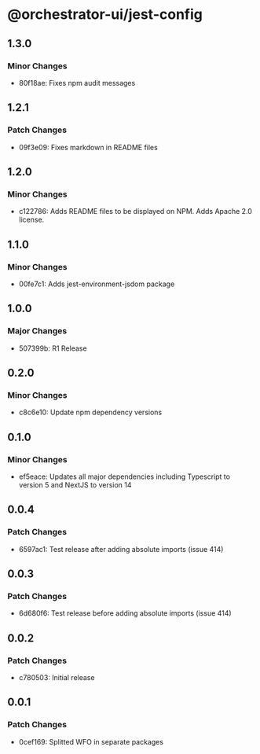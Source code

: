 # @orchestrator-ui/jest-config

## 1.3.0

### Minor Changes

- 80f18ae: Fixes npm audit messages

## 1.2.1

### Patch Changes

- 09f3e09: Fixes markdown in README files

## 1.2.0

### Minor Changes

- c122786: Adds README files to be displayed on NPM. Adds Apache 2.0 license.

## 1.1.0

### Minor Changes

- 00fe7c1: Adds jest-environment-jsdom package

## 1.0.0

### Major Changes

- 507399b: R1 Release

## 0.2.0

### Minor Changes

- c8c6e10: Update npm dependency versions

## 0.1.0

### Minor Changes

- ef5eace: Updates all major dependencies including Typescript to version 5 and NextJS to version 14

## 0.0.4

### Patch Changes

- 6597ac1: Test release after adding absolute imports (issue 414)

## 0.0.3

### Patch Changes

- 6d680f6: Test release before adding absolute imports (issue 414)

## 0.0.2

### Patch Changes

- c780503: Initial release

## 0.0.1

### Patch Changes

- 0cef169: Splitted WFO in separate packages
